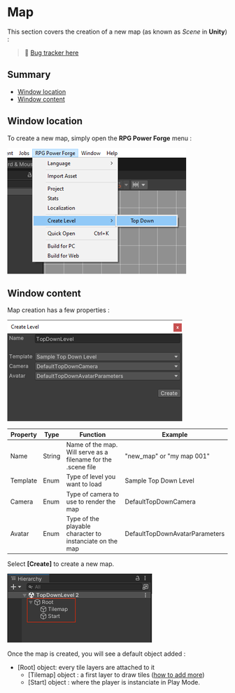 # Map

This section covers the creation of a new map (as known as *Scene* in **Unity**) :

> 🐞 [Bug tracker here](https://trello.com/b/PIzgsYov/rpg-power-forge-road-map)

## Summary
- [Window location](#window-location)
- [Window content](#window-content)

## Window location

To create a new map, simply open the **RPG Power Forge** menu :

![create_map.png](./../media/map/create_map.png)

## Window content

Map creation has a few properties :

![create_map_settings.png](./../media/map/create_map_settings.png)


Property|Type|Function|Example
--------|--------|--------|--------
Name|String|Name of the map. Will serve as a filename for the .scene file| "new_map" or "my map 001"
Template|Enum|    Type of level you want to load    |Sample Top Down Level
Camera|Enum|    Type of camera to use to render the map    |DefaultTopDownCamera
Avatar|Enum|    Type of the playable character to instanciate on the map    |DefaultTopDownAvatarParameters

Select **[Create]** to create a new map.

![create_map_layers.png](./../media/map/create_map_layers.png)

 Once the map is created, you will see a default object added :
* [Root] object: every tile layers are attached to it
    * [Tilemap] object : a first layer to draw tiles ([how to add more](./new_layer.md))
    * [Start] object : where the player is instanciate in Play Mode.